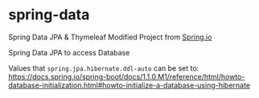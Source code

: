 # spring-data
Spring Data JPA & Thymeleaf 
Modified Project from [Spring.io](https://spring.io/guides/gs/accessing-data-mysql/)

Spring Data JPA to access Database

Values that `spring.jpa.hibernate.ddl-auto` can be set to:
https://docs.spring.io/spring-boot/docs/1.1.0.M1/reference/html/howto-database-initialization.html#howto-initialize-a-database-using-hibernate 

